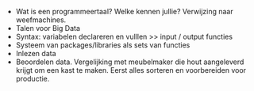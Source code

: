 - Wat is een programmeertaal? Welke kennen jullie? Verwijzing naar weefmachines.
- Talen voor Big Data
- Syntax: variabelen declareren en vulllen >> input / output functies
- Systeem van packages/libraries als sets van functies
- Inlezen data
- Beoordelen data. Vergelijking met meubelmaker die hout aangeleverd krijgt om een kast te maken. Eerst alles sorteren en voorbereiden voor productie.
